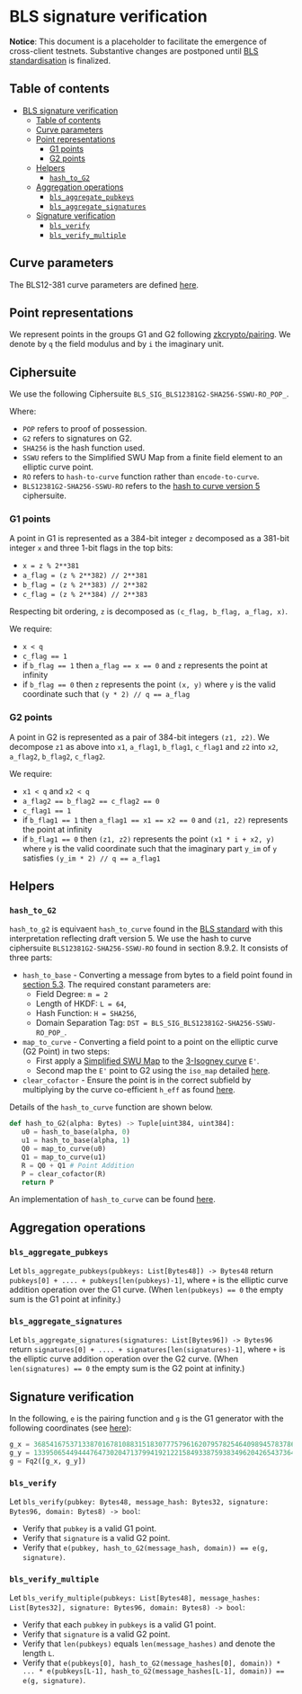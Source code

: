 # BLS signature verification

**Notice**: This document is a placeholder to facilitate the emergence of cross-client testnets. Substantive changes are postponed until [BLS standardisation](https://github.com/pairingwg/bls_standard) is finalized.

## Table of contents
<!-- TOC -->

- [BLS signature verification](#bls-signature-verification)
    - [Table of contents](#table-of-contents)
    - [Curve parameters](#curve-parameters)
    - [Point representations](#point-representations)
        - [G1 points](#g1-points)
        - [G2 points](#g2-points)
    - [Helpers](#helpers)
        - [`hash_to_G2`](#hash_to_G2)
    - [Aggregation operations](#aggregation-operations)
        - [`bls_aggregate_pubkeys`](#bls_aggregate_pubkeys)
        - [`bls_aggregate_signatures`](#bls_aggregate_signatures)
    - [Signature verification](#signature-verification)
        - [`bls_verify`](#bls_verify)
        - [`bls_verify_multiple`](#bls_verify_multiple)

<!-- /TOC -->

## Curve parameters

The BLS12-381 curve parameters are defined [here](https://z.cash/blog/new-snark-curve).

## Point representations

We represent points in the groups G1 and G2 following [zkcrypto/pairing](https://github.com/zkcrypto/pairing/tree/master/src/bls12_381). We denote by `q` the field modulus and by `i` the imaginary unit.

## Ciphersuite

We use the following Ciphersuite `BLS_SIG_BLS12381G2-SHA256-SSWU-RO_POP_`.

Where:
* `POP` refers to proof of possession.
* `G2` refers to signatures on G2.
* `SHA256` is the hash function used.
* `SSWU` refers to the Simplified SWU Map from a finite field element to an elliptic curve point.
* `RO` refers to `hash-to-curve` function rather than `encode-to-curve`.
*  `BLS12381G2-SHA256-SSWU-RO` refers to the [hash to curve version 5](https://tools.ietf.org/html/draft-irtf-cfrg-hash-to-curve-05#section-8.9.2) ciphersuite.

### G1 points

A point in G1 is represented as a 384-bit integer `z` decomposed as a 381-bit integer `x` and three 1-bit flags in the top bits:

* `x = z % 2**381`
* `a_flag = (z % 2**382) // 2**381`
* `b_flag = (z % 2**383) // 2**382`
* `c_flag = (z % 2**384) // 2**383`

Respecting bit ordering, `z` is decomposed as `(c_flag, b_flag, a_flag, x)`.

We require:

* `x < q`
* `c_flag == 1`
* if `b_flag == 1` then `a_flag == x == 0` and `z` represents the point at infinity
* if `b_flag == 0` then `z` represents the point `(x, y)` where `y` is the valid coordinate such that `(y * 2) // q == a_flag`

### G2 points

A point in G2 is represented as a pair of 384-bit integers `(z1, z2)`. We decompose `z1` as above into `x1`, `a_flag1`, `b_flag1`, `c_flag1` and `z2` into `x2`, `a_flag2`, `b_flag2`, `c_flag2`.

We require:

* `x1 < q` and `x2 < q`
* `a_flag2 == b_flag2 == c_flag2 == 0`
* `c_flag1 == 1`
* if `b_flag1 == 1` then `a_flag1 == x1 == x2 == 0` and `(z1, z2)` represents the point at infinity
* if `b_flag1 == 0` then `(z1, z2)` represents the point `(x1 * i + x2, y)` where `y` is the valid coordinate such that the imaginary part `y_im` of `y` satisfies `(y_im * 2) // q == a_flag1`

## Helpers

### `hash_to_G2`

`hash_to_g2` is equivaent `hash_to_curve` found in the [BLS standard](https://tools.ietf.org/html/draft-irtf-cfrg-hash-to-curve-05#section-3) with this interpretation reflecting draft version 5. We use the hash to curve ciphersuite `BLS12381G2-SHA256-SSWU-RO` found in section 8.9.2. It consists of three parts:

* `hash_to_base` - Converting a message from bytes to a field point found in [section 5.3](https://tools.ietf.org/html/draft-irtf-cfrg-hash-to-curve-05#section-5.3). The required constant parameters are:
  * Field Degree: `m = 2`
  * Length of HKDF: `L = 64`,
  * Hash Function: `H = SHA256`,
  * Domain Separation Tag: `DST = BLS_SIG_BLS12381G2-SHA256-SSWU-RO_POP_`.
* `map_to_curve` - Converting a field point to a point on the elliptic curve (G2 Point) in two steps:
  * First apply a [Simplified SWU Map](https://tools.ietf.org/html/draft-irtf-cfrg-hash-to-curve-05#section-6.6.3) to the [3-Isogney curve](https://tools.ietf.org/html/draft-irtf-cfrg-hash-to-curve-05#section-8.9.2) `E'`.
  * Second map the `E'` point to G2 using the `iso_map` detailed [here](https://tools.ietf.org/html/draft-irtf-cfrg-hash-to-curve-05#appendix-C.3).
* `clear_cofactor` - Ensure the point is in the correct subfield by multiplying by the curve co-efficient `h_eff` as found [here](https://tools.ietf.org/html/draft-irtf-cfrg-hash-to-curve-05#section-8.9.2).

Details of the `hash_to_curve` function are shown below.

```python
def hash_to_G2(alpha: Bytes) -> Tuple[uint384, uint384]:
   u0 = hash_to_base(alpha, 0)
   u1 = hash_to_base(alpha, 1)
   Q0 = map_to_curve(u0)
   Q1 = map_to_curve(u1)
   R = Q0 + Q1 # Point Addition
   P = clear_cofactor(R)
   return P
 ```

 An implementation of `hash_to_curve` can be found [here](https://github.com/kwantam/bls_sigs_ref/blob/93b58f3e9f9ef55085f9ad78c708fa5ad9b894df/python-impl/opt_swu_g2.py#L131).

## Aggregation operations

### `bls_aggregate_pubkeys`

Let `bls_aggregate_pubkeys(pubkeys: List[Bytes48]) -> Bytes48` return `pubkeys[0] + .... + pubkeys[len(pubkeys)-1]`, where `+` is the elliptic curve addition operation over the G1 curve. (When `len(pubkeys) == 0` the empty sum is the G1 point at infinity.)

### `bls_aggregate_signatures`

Let `bls_aggregate_signatures(signatures: List[Bytes96]) -> Bytes96` return `signatures[0] + .... + signatures[len(signatures)-1]`, where `+` is the elliptic curve addition operation over the G2 curve. (When `len(signatures) == 0` the empty sum is the G2 point at infinity.)

## Signature verification

In the following, `e` is the pairing function and `g` is the G1 generator with the following coordinates (see [here](https://github.com/zkcrypto/pairing/tree/master/src/bls12_381#g1)):

```python
g_x = 3685416753713387016781088315183077757961620795782546409894578378688607592378376318836054947676345821548104185464507
g_y = 1339506544944476473020471379941921221584933875938349620426543736416511423956333506472724655353366534992391756441569
g = Fq2([g_x, g_y])
```

### `bls_verify`

Let `bls_verify(pubkey: Bytes48, message_hash: Bytes32, signature: Bytes96, domain: Bytes8) -> bool`:

* Verify that `pubkey` is a valid G1 point.
* Verify that `signature` is a valid G2 point.
* Verify that `e(pubkey, hash_to_G2(message_hash, domain)) == e(g, signature)`.

### `bls_verify_multiple`

Let `bls_verify_multiple(pubkeys: List[Bytes48], message_hashes: List[Bytes32], signature: Bytes96, domain: Bytes8) -> bool`:

* Verify that each `pubkey` in `pubkeys` is a valid G1 point.
* Verify that `signature` is a valid G2 point.
* Verify that `len(pubkeys)` equals `len(message_hashes)` and denote the length `L`.
* Verify that `e(pubkeys[0], hash_to_G2(message_hashes[0], domain)) * ... * e(pubkeys[L-1], hash_to_G2(message_hashes[L-1], domain)) == e(g, signature)`.
